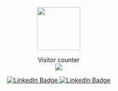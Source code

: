 <div id="header" align="center">
  <img src="https://media.giphy.com/media/v1.Y2lkPTc5MGI3NjExYXlzODM0bGcxNDFubzJlMm1kMTQxN3h2ZXlhNmgxdGNidGVyem01eSZlcD12MV9pbnRlcm5hbF9naWZfYnlfaWQmY3Q9cw/jdPMeyv9rn0hZHh8n9/giphy.gif" width="100"/>
</div>

<p align="center"> 
  Visitor counter<br>
  <img src="https://profile-counter.glitch.me/gmn26/count.svg" />
</p>

<div id="badges" align="center">
  <a href="https://www.linkedin.com/in/ghazy-muhari-novrial/">
    <img src="https://img.shields.io/badge/LinkedIn-blue?style=for-the-badge&logo=linkedin&logoColor=white" alt="LinkedIn Badge"/>
  </a>
  <a href="https://www.instagram.com/gmnovrial/">
    <img src="https://img.shields.io/badge/Instagram-E4405F?style=for-the-badge&logo=instagram&logoColor=white" alt="LinkedIn Badge"/>
  </a>
</div>

<!-- ### Hi there 👋 -->

<!--

Here are some ideas to get you started:

- 🔭 I’m currently working on ...
- 🌱 I’m currently learning ...
- 👯 I’m looking to collaborate on ...
- 🤔 I’m looking for help with ...
- 💬 Ask me about ...
- 📫 How to reach me: ...
- 😄 Pronouns: ...
- ⚡ Fun fact: ...
-->
